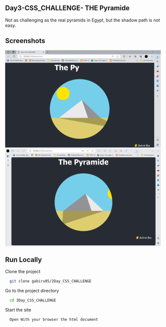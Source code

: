## Day3-CSS_CHALLENGE- THE Pyramide

Not as challenging as the real pyramids in Egypt, but the shadow path is not easy.

## Screenshots

![App Screenshot](https://github.com/gabiru05/3Day_CSS_CHALLENGE/blob/main/src/Pyramide1.png)
![App Screenshot](https://github.com/gabiru05/3Day_CSS_CHALLENGE/blob/main/src/Pyramide2.png)

## Run Locally

Clone the project

```bash
  git clone gabiru05/2Day_CSS_CHALLENGE
```

Go to the project directory

```bash
  cd 3Day_CSS_CHALLENGE
```

Start the site

```bash
  Open With your browser the html document
```
